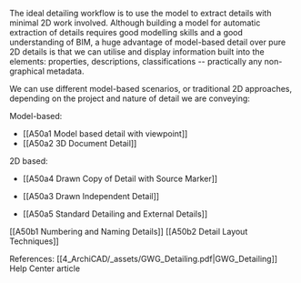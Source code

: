 The ideal detailing workflow is to use the model to extract details with minimal 2D work involved. Although building a model for automatic extraction of details requires good modelling skills and a good understanding of BIM, a huge advantage of model-based detail over pure 2D details is that we can utilise and display information built into the elements: properties, descriptions, classifications -- practically any non-graphical metadata.

We can use different model-based scenarios, or traditional 2D approaches, depending on the project and nature of detail we are conveying:

Model-based:
- [[A50a1 Model based detail with viewpoint]] 
- [[A50a2 3D Document Detail]]

2D based:
- [[A50a4 Drawn Copy of Detail with Source Marker]]
- [[A50a3 Drawn Independent Detail]]

- [[A50a5 Standard Detailing and External Details]]

[[A50b1 Numbering and Naming Details]]
[[A50b2 Detail Layout Techniques]]



References:
[[4_ArchiCAD/_assets/GWG_Detailing.pdf|GWG_Detailing]]
Help Center article 